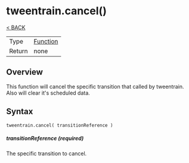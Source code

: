 # tweentrain.cancel()
[< BACK](README.md)

|||
|:--|:--|
|Type|    [Function](https://docs.coronalabs.com/api/type/Function.html)|
|Return| none|

## Overview
This function will cancel the specific transition that called by tweentrain. Also will clear it's scheduled data.

## Syntax

    tweentrain.cancel( transitionReference )

##### transitionReference (required)
The specific transition to cancel.
